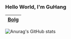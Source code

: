 ### Hello World, I'm GuHang 
| [Bolg](https://www.ghlze.fun/) |
| :----: |


![Anurag's GitHub stats](https://github-readme-stats.vercel.app/api?username=Ghlze&show_icons=true&theme=tokyonight)

